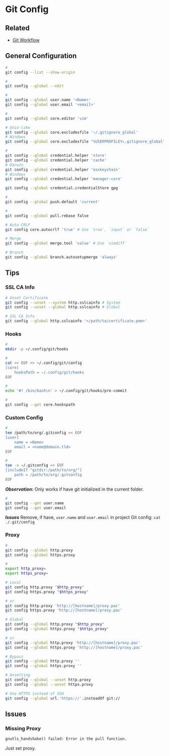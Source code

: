 # Git Config

## Related

- [Git Workflow](/git/git-workflow.md)

## General Configuration

```sh
#
git config --list --show-origin

#
git config --global --edit

#
git config --global user.name '<Name>'
git config --global user.email '<email>'

#
git config --global core.editor 'vim'

# Unix-like
git config --global core.excludesfile '~/.gitignore_global'
# Windows
git config --global core.excludesfile "%USERPROFILE%\.gitignore_global"

#
git config --global credential.helper 'store'
git config --global credential.helper 'cache'
# Darwin
git config --global credential.helper 'osxkeychain'
# Windows
git config --global credential.helper 'manager-core'

git config --global credential.credentialStore gpg

#
git config --global push.default 'current'

#
git config --global pull.rebase false

# Auto CRLF
git config core.autocrlf 'true' # Use `true`, `input` or `false`

# Merge
git config --global merge.tool 'value' # Use `vimdiff`

# Branch
git config --global branch.autosetupmerge 'always'
```

<!--
git config --global --add --bool push.autoSetupRemote true

git reflog
git checkout <sha8>

# Only repository
git config --bool core.bare true
-->

## Tips

### SSL CA Info

```sh
# Unset Certificate
git config --unset --system http.sslcainfo # System
git config --unset --global http.sslcainfo # Global

# SSL CA Info
git config --global http.sslcainfo '</path/to/certificate.pem>'
```

### Hooks

```sh
#
mkdir -p ~/.config/git/hooks

#
cat << EOF >> ~/.config/git/config
[core]
	hooksPath = ~/.config/git/hooks
EOF

#
echo '#! /bin/bash\n' > ~/.config/git/hooks/pre-commit

#
git config --get core.hookspath
```

### Custom Config

```sh
#
tee /path/to/org/.gitconfig << EOF
[user]
	name = <Name>
	email = <name@domain.tld>
EOF

#
tee -a ~/.gitconfig << EOF
[includeIf "gitdir:/path/to/org/"]
	path = /path/to/org/.gitconfig
EOF
```

**_Observation:_** Only works if have git initialized in the current folder.

```sh
#
git config --get user.name
git config --get user.email
```

**_Issues_** Remove, if have, `user.name` and `user.email` in project Git config: `cat ./.git/config`

### Proxy

```sh
#
git config --global http.proxy
git config --global https.proxy

#
export http_proxy=
export https_proxy=

# Local
git config http.proxy "$http_proxy"
git config https.proxy "$https_proxy"

# or
git config http.proxy 'http://[hostname]/proxy.pac'
git config https.proxy 'http://[hostname]/proxy.pac'

# Global
git config --global http.proxy "$http_proxy"
git config --global https.proxy "$https_proxy"

# or
git config --global http.proxy 'http://[hostname]/proxy.pac'
git config --global https.proxy 'http://[hostname]/proxy.pac'

# Bypass
git config --global http.proxy ''
git config --global https.proxy ''

# Unsetting
git config --global --unset http.proxy
git config --global --unset https.proxy

# Use HTTPS instead of SSH
git config --global url.'https://'.insteadOf git://
```

## Issues

<!-- ### TBD

```log

```

```sh
git branch --set-upstream-to=origin/<branch> <branch>
``` -->

### Missing Proxy

```log
gnutls_handshake() failed: Error in the pull function.
```

Just set proxy.
